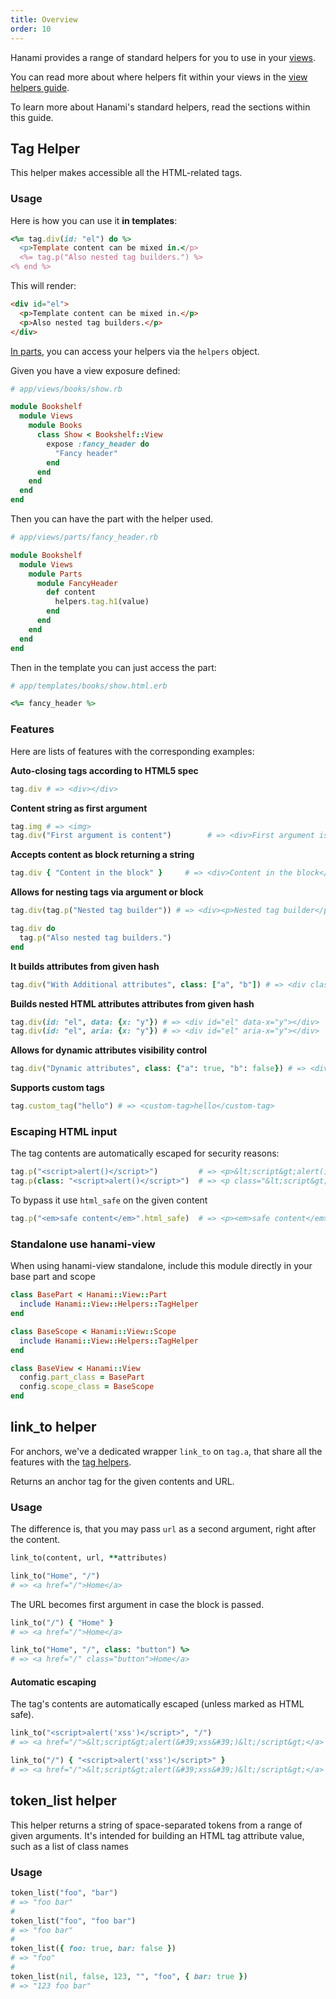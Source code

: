 ```yaml
---
title: Overview
order: 10
---
```


Hanami provides a range of standard helpers for you to use in your [views](/v2.1/views/overview/).

You can read more about where helpers fit within your views in the [view helpers guide](/v2.1/views/helpers/).

To learn more about Hanami's standard helpers, read the sections within this guide.

## Tag Helper

This helper makes accessible all the HTML-related tags.

### Usage

Here is how you can use it **in templates**:

```ruby
<%= tag.div(id: "el") do %>
  <p>Template content can be mixed in.</p>
  <%= tag.p("Also nested tag builders.") %>
<% end %>
```

This will render:

```html
<div id="el">
  <p>Template content can be mixed in.</p>
  <p>Also nested tag builders.</p>
</div>
```

[In parts](/v2.1/views/parts), you can access your helpers via the `helpers` object.

Given you have a view exposure defined:

```ruby
# app/views/books/show.rb

module Bookshelf
  module Views
    module Books
      class Show < Bookshelf::View
        expose :fancy_header do
          "Fancy header"
        end
      end
    end
  end
end
```

Then you can have the part with the helper used.

```ruby
# app/views/parts/fancy_header.rb

module Bookshelf
  module Views
    module Parts
      module FancyHeader
        def content
          helpers.tag.h1(value)
        end
      end
    end
  end
end
```

Then in the template you can just access the part:

```ruby
# app/templates/books/show.html.erb

<%= fancy_header %>
```

### Features

Here are lists of features with the corresponding examples:

**Auto-closing tags according to HTML5 spec**

```ruby
tag.div # => <div></div>
```

**Content string as first argument**

```ruby
tag.img # => <img>
tag.div("First argument is content")        # => <div>First argument is content</div>
```

**Accepts content as block returning a string**

```ruby
tag.div { "Content in the block" }     # => <div>Content in the block</div>
```

**Allows for nesting tags via argument or block**

```ruby
tag.div(tag.p("Nested tag builder")) # => <div><p>Nested tag builder</p></div>

tag.div do
  tag.p("Also nested tag builders.")
end
```

**It builds attributes from given hash**

```ruby
tag.div("With Additional attributes", class: ["a", "b"]) # => <div class="a b">With additional attributes</div>
```

**Builds nested HTML attributes attributes from given hash**

```ruby
tag.div(id: "el", data: {x: "y"}) # => <div id="el" data-x="y"></div>
tag.div(id: "el", aria: {x: "y"}) # => <div id="el" aria-x="y"></div>
```

**Allows for dynamic attributes visibility control**

```ruby
tag.div("Dynamic attributes", class: {"a": true, "b": false}) # => <div class="a">Dynamic Attributes</div>
```

**Supports custom tags**

```ruby
tag.custom_tag("hello") # => <custom-tag>hello</custom-tag>
```


### Escaping HTML input

The tag contents are automatically escaped for security reasons:

```ruby
tag.p("<script>alert()</script>")         # => <p>&lt;script&gt;alert()&lt;/script&gt;</p>
tag.p(class: "<script>alert()</script>")  # => <p class="&lt;script&gt;alert()&lt;/script&gt;"></p>
```

To bypass it use `html_safe` on the given content

```ruby
tag.p("<em>safe content</em>".html_safe)  # => <p><em>safe content</em></p>
```

### Standalone use hanami-view

When using hanami-view standalone, include this module directly in your base part and scope

```ruby
class BasePart < Hanami::View::Part
  include Hanami::View::Helpers::TagHelper
end

class BaseScope < Hanami::View::Scope
  include Hanami::View::Helpers::TagHelper
end

class BaseView < Hanami::View
  config.part_class = BasePart
  config.scope_class = BaseScope
end
```

## link_to helper

For anchors, we've a dedicated wrapper `link_to` on `tag.a`, that share all the features with the [tag helpers](/v2.1/helpers/overview#tag-helper).

Returns an anchor tag for the given contents and URL.


### Usage

The difference is, that you may pass `url` as a second argument, right after the content.

```ruby
link_to(content, url, **attributes)

link_to("Home", "/")
# => <a href="/">Home</a>
```

The URL becomes first argument in case the block is passed.

```ruby
link_to("/") { "Home" }
# => <a href="/">Home</a>

link_to("Home", "/", class: "button") %>
# => <a href="/" class="button">Home</a>
```

#### Automatic escaping

The tag's contents are automatically escaped (unless marked as HTML safe).

```ruby
link_to("<script>alert('xss')</script>", "/")
# => <a href="/">&lt;script&gt;alert(&#39;xss&#39;)&lt;/script&gt;</a>

link_to("/") { "<script>alert('xss')</script>" }
# => <a href="/">&lt;script&gt;alert(&#39;xss&#39;)&lt;/script&gt;</a>
```

## token_list helper

This helper returns a string of space-separated tokens from a range of given arguments. It's intended for building an HTML tag attribute value, such as a list of class names

### Usage

```ruby
token_list("foo", "bar")
# => "foo bar"
#
token_list("foo", "foo bar")
# => "foo bar"
#
token_list({ foo: true, bar: false })
# => "foo"
#
token_list(nil, false, 123, "", "foo", { bar: true })
# => "123 foo bar"
```

